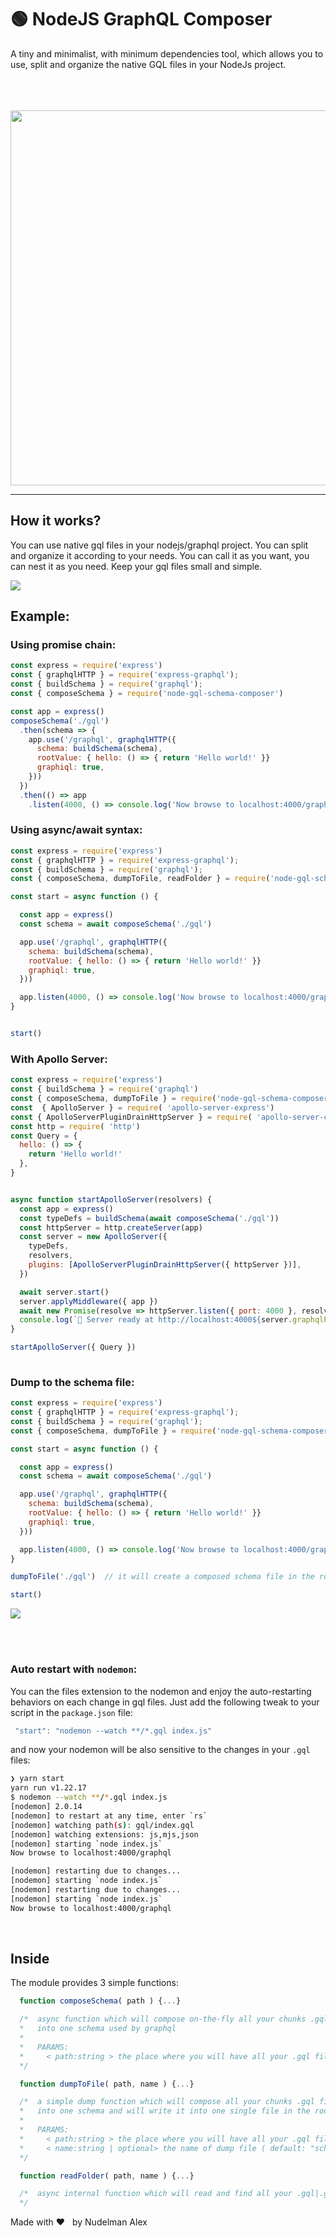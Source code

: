 # 🟢  NodeJS GraphQL Composer

 A tiny and minimalist, with minimum dependencies tool, which allows you to use, split and organize the native GQL files in your NodeJs project.

<br>
<br>
<br>

<center><img width="600px" style="max-width: 100%; margin-right: auto;  margin-left: auto; " src="https://raw.githubusercontent.com/nudelx/node-gql-schema-composer/main/doc/title_img.png"/></center>

---
## How it works?

You can use native gql files in your nodejs/graphql project. You can split and organize it according to your needs. You can call it as you want, you can nest it as you need. Keep your gql files small and simple.

<img style="max-width: 100%; margin-right: auto;  margin-left: auto; " src="https://raw.githubusercontent.com/nudelx/node-gql-schema-composer/main/doc/organize.png"/>



## Example:

### Using promise chain:

```js
const express = require('express')
const { graphqlHTTP } = require('express-graphql');
const { buildSchema } = require('graphql');
const { composeSchema } = require('node-gql-schema-composer')

const app = express()
composeSchema('./gql')
  .then(schema => {
    app.use('/graphql', graphqlHTTP({
      schema: buildSchema(schema),
      rootValue: { hello: () => { return 'Hello world!' }}
      graphiql: true,
    }))
  })
  .then(() => app
    .listen(4000, () => console.log('Now browse to localhost:4000/graphql')))

```
### Using async/await syntax:
```js
const express = require('express')
const { graphqlHTTP } = require('express-graphql');
const { buildSchema } = require('graphql');
const { composeSchema, dumpToFile, readFolder } = require('node-gql-schema-composer')

const start = async function () {

  const app = express()
  const schema = await composeSchema('./gql')

  app.use('/graphql', graphqlHTTP({
    schema: buildSchema(schema),
    rootValue: { hello: () => { return 'Hello world!' }}
    graphiql: true,
  }))

  app.listen(4000, () => console.log('Now browse to localhost:4000/graphql'))
}


start()
```

### With Apollo Server:
```js
const express = require('express')
const { buildSchema } = require('graphql')
const { composeSchema, dumpToFile } = require('node-gql-schema-composer')
const  { ApolloServer } = require( 'apollo-server-express')
const { ApolloServerPluginDrainHttpServer } = require( 'apollo-server-core')
const http = require( 'http')
const Query = {
  hello: () => {
    return 'Hello world!'
  },
}


async function startApolloServer(resolvers) {
  const app = express()
  const typeDefs = buildSchema(await composeSchema('./gql'))
  const httpServer = http.createServer(app)
  const server = new ApolloServer({
    typeDefs,
    resolvers,
    plugins: [ApolloServerPluginDrainHttpServer({ httpServer })],
  })

  await server.start()
  server.applyMiddleware({ app })
  await new Promise(resolve => httpServer.listen({ port: 4000 }, resolve))
  console.log(`🚀 Server ready at http://localhost:4000${server.graphqlPath}`)
}

startApolloServer({ Query })
 
```

### Dump to the schema file:

```js
const express = require('express')
const { graphqlHTTP } = require('express-graphql');
const { buildSchema } = require('graphql');
const { composeSchema, dumpToFile } = require('node-gql-schema-composer')

const start = async function () {

  const app = express()
  const schema = await composeSchema('./gql')

  app.use('/graphql', graphqlHTTP({
    schema: buildSchema(schema),
    rootValue: { hello: () => { return 'Hello world!' }}
    graphiql: true,
  }))

  app.listen(4000, () => console.log('Now browse to localhost:4000/graphql'))
}

dumpToFile('./gql')  // it will create a composed schema file in the root folder

start()
```
<img style="max-width: 100%; margin-right: auto;  margin-left: auto; " src="https://raw.githubusercontent.com/nudelx/node-gql-schema-composer/main/doc/dump.png"/>

<br><br>

### Auto restart with `nodemon`: 

You can the files extension to the nodemon and enjoy the auto-restarting behaviors on each change in gql files.
Just add the following tweak to your script in the `package.json` file:

```js
 "start": "nodemon --watch **/*.gql index.js"
```

and now your nodemon will be also sensitive to the changes in your `.gql` files:
```bash
❯ yarn start
yarn run v1.22.17
$ nodemon --watch **/*.gql index.js
[nodemon] 2.0.14
[nodemon] to restart at any time, enter `rs`
[nodemon] watching path(s): gql/index.gql
[nodemon] watching extensions: js,mjs,json
[nodemon] starting `node index.js`
Now browse to localhost:4000/graphql

[nodemon] restarting due to changes...
[nodemon] starting `node index.js`
[nodemon] restarting due to changes...
[nodemon] starting `node index.js`
Now browse to localhost:4000/graphql
```

<br>

## Inside

The module provides 3 simple functions:
```js
  function composeSchema( path ) {...}

  /*  async function which will compose on-the-fly all your chunks .gql files
  *   into one schema used by graphql
  *   
  *   PARAMS: 
  *     < path:string > the place where you will have all your .gql files/folders 
  */
```

```js
  function dumpToFile( path, name ) {...}

  /*  a simple dump function which will compose all your chunks .gql files
  *   into one schema and will write it into one single file in the root folder, according to the name, which is has a default *   name "schema"
  *   
  *   PARAMS: 
  *     < path:string > the place where you will have all your .gql files/folders 
  *     < name:string | optional> the name of dump file ( default: "schema.gql")
  */
```

```js
  function readFolder( path, name ) {...}

  /*  async internal function which will read and find all your .gql|.graphql files under provided path 
  */
```

Made with <span>❤️ &nbsp;</span> by Nudelman Alex 